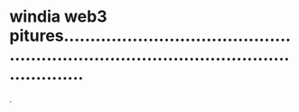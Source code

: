# windia web3 pitures..............................................................................................................
.
